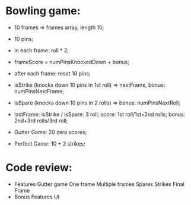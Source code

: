 # Bowling game:

* 10 frames => frames array, length 10;
* 10 pins;
* in each frame: roll * 2;

* frameScore = numPinsKnockedDown + bonus;
* after each frame: reset 10 pins;

* isStrike (knocks down 10 pins in 1st roll) => nextFrame, bonus: numPinsNextFrame;
* isSpare (knocks down 10 pins in 2 rolls) => bonus: numPinsNextRoll;
* lastFrame: isStrike / isSpare: 3 roll; score: 1st roll/1st+2nd rolls; bonus: 2nd+3rd rolls/3rd roll;

* Gutter Game: 20 zero scores;

* Perfect Game: 10 + 2 strikes;

# Code review:

* Features
   Gutter game
   One frame
   Multiple frames
   Spares
   Strikes
   Final Frame
* Bonus Features
   UI

